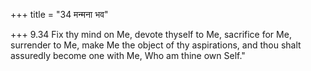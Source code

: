 +++
title = "34 मन्मना भव"

+++
9.34 Fix thy mind on Me, devote thyself to Me, sacrifice for Me,
surrender to Me, make Me the object of thy aspirations, and thou shalt
assuredly become one with Me, Who am thine own Self."
